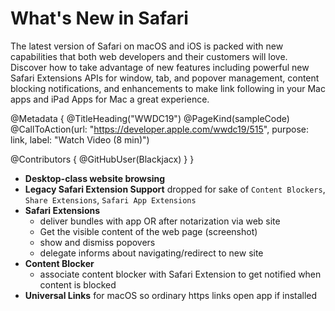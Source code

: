 # What's New in Safari

The latest version of Safari on macOS and iOS is packed with new capabilities that both web developers and their customers will love. Discover how to take advantage of new features including powerful new Safari Extensions APIs for window, tab, and popover management, content blocking notifications, and enhancements to make link following in your Mac apps and iPad Apps for Mac a great experience.

@Metadata {
   @TitleHeading("WWDC19")
   @PageKind(sampleCode)
   @CallToAction(url: "https://developer.apple.com/wwdc19/515", purpose: link, label: "Watch Video (8 min)")

   @Contributors {
      @GitHubUser(Blackjacx)
   }
}



- **Desktop-class website browsing**
- **Legacy Safari Extension Support** dropped for sake of `Content Blockers`, `Share Extensions`, `Safari App Extensions`
- **Safari Extensions**
  - deliver bundles with app OR after notarization via web site
  - Get the visible content of the web page (screenshot)
  - show and dismiss popovers
  - delegate informs about navigating/redirect to new site
- **Content Blocker**
  - associate content blocker with Safari Extension to get notified when content is blocked
- **Universal Links** for macOS so ordinary https links open app if installed
